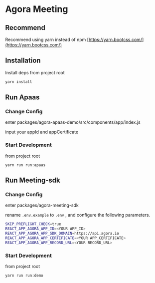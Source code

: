 # Agora Meeting



## Recommend

Recommend using yarn instead of npm
[https://yarn.bootcss.com/](https://yarn.bootcss.com/)



## Installation

Install deps from project root

```bash
yarn install
```





## Run Apaas

### Change Config

enter packages/agora-apaas-demo/src/components/app/index.js

input your appId and appCertificate

### Start Development

from project root

```
yarn run run:apaas
```

## Run Meeting-sdk

### Change Config

enter packages/agora-meeting-sdk

rename `.env.example` to `.env` , and configure the following parameters.

```bash
SKIP_PREFLIGHT_CHECK=true
REACT_APP_AGORA_APP_ID=<YOUR APP_ID>
REACT_APP_AGORA_APP_SDK_DOMAIN=https://api.agora.io
REACT_APP_AGORA_APP_CERTIFICATE=<YOUR APP_CERTIFICATE>
REACT_APP_AGORA_APP_RECORD_URL=<YOUR RECORD_URL>
```

### Start Development

from project root

```
yarn run run:demo
```

